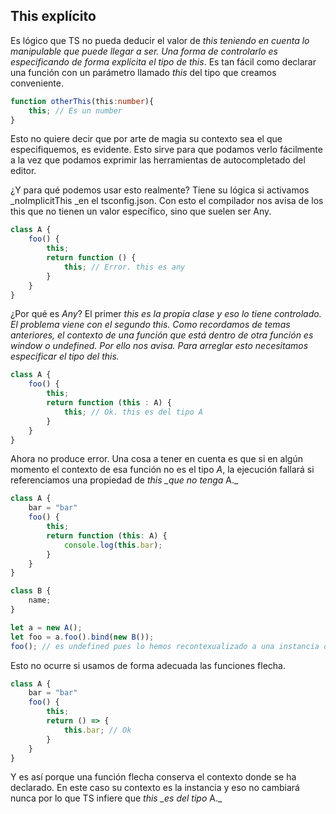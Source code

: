## This explícito

Es lógico que TS no pueda deducir el valor de _this teniendo en cuenta lo manipulable que puede llegar a ser. Una forma de controlarlo es especificando de forma explícita el tipo de this_. Es tan fácil como declarar una función con un parámetro llamado _this_ del tipo que creamos conveniente.

```ts
function otherThis(this:number){
    this; // Es un number
}
```

Esto no quiere decir que por arte de magia su contexto sea el que especifiquemos, es evidente. Esto sirve para que podamos verlo fácilmente a la vez que podamos exprimir las herramientas de autocompletado del editor.

¿Y para qué podemos usar esto realmente? Tiene su lógica si activamos _noImplicitThis _en el tsconfig.json. Con esto el compilador nos avisa de los this que no tienen un valor específico, sino que suelen ser Any.

```ts
class A {
    foo() {
        this;
        return function () {
            this; // Error. this es any
        }
    }
}
```

¿Por qué es _Any_? El primer _this es la propia clase y eso lo tiene controlado. El problema viene con el segundo this. Como recordamos de temas anteriores, el contexto de una función que está dentro de otra función es window o undefined. Por ello nos avisa. Para arreglar esto necesitamos especificar el tipo del this._

```ts
class A {
    foo() {
        this;
        return function (this : A) {
            this; // Ok. this es del tipo A
        }
    }
}
```

Ahora no produce error. Una cosa a tener en cuenta es que si en algún momento el contexto de esa función no es el tipo _A_, la ejecución fallará si referenciamos una propiedad de _this \_que no tenga_ A.\_

```ts
class A {
    bar = "bar"
    foo() {
        this;
        return function (this: A) {
            console.log(this.bar);
        }
    }
}

class B {
    name;
}

let a = new A();
let foo = a.foo().bind(new B());
foo(); // es undefined pues lo hemos recontexualizado a una instancia de B
```

Esto no ocurre si usamos de forma adecuada las funciones flecha.

```ts
class A {
    bar = "bar"
    foo() {
        this;
        return () => {
            this.bar; // Ok
        }
    }
}
```

Y es así porque una función flecha conserva el contexto donde se ha declarado. En este caso su contexto es la instancia y eso no cambiará nunca por lo que TS infiere que _this \_es del tipo_ A.\_

